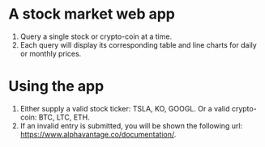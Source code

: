 # A stock market web app
1. Query a single stock or crypto-coin at a time.
2. Each query will display its corresponding table and line charts for daily or monthly prices.

# Using the app
1. Either supply a valid stock ticker: TSLA, KO, GOOGL. Or a valid crypto-coin: BTC, LTC, ETH.
2. If an invalid entry is submitted, you will be shown the following url: https://www.alphavantage.co/documentation/.
